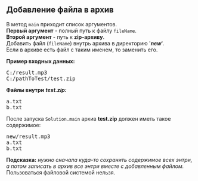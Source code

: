 ## Добавление файла в архив

В метод `main` приходит список аргументов.  
**Первый аргумент** - полный путь к файлу `fileName`.  
**Второй аргумент** - путь к **zip-архиву**.  
Добавить файл (`fileName`) внутрь архива в директорию '***new***'.  
Если в архиве есть файл с таким именем, то заменить его.

**Пример входных данных:**
<pre>
C:/result.mp3
C:/pathToTest/test.zip
</pre>

**Файлы внутри** ***test.zip:***
<pre>
a.txt
b.txt
</pre>

После запуска `Solution.main` архив **test.zip** должен иметь такое содержимое:
<pre>
new/result.mp3
a.txt
b.txt
</pre>

**Подсказка:** *нужно сначала куда-то сохранить содержимое всех энтри, а потом записать в архив все энтри вместе с добавленным файлом.*  
Пользоваться файловой системой нельзя.

